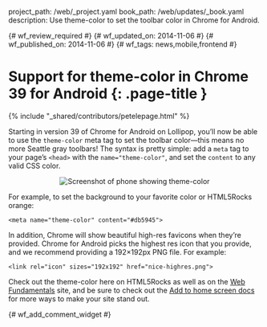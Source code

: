 project_path: /web/_project.yaml
book_path: /web/updates/_book.yaml
description: Use theme-color to set the toolbar color in Chrome for Android.

{# wf_review_required #}
{# wf_updated_on: 2014-11-06 #}
{# wf_published_on: 2014-11-06 #}
{# wf_tags: news,mobile,frontend #}

# Support for theme-color in Chrome 39 for Android {: .page-title }

{% include "_shared/contributors/petelepage.html" %}



Starting in version 39 of Chrome for Android on Lollipop, you’ll now be able
to use the `theme-color` meta tag to set the toolbar color—this means no more
Seattle gray toolbars! The syntax is pretty simple: add a `meta` tag to your
page’s `<head>` with the `name="theme-color"`, and set the `content` to any
valid CSS color.  

<p style="text-align: center;">
  <img src="/web/updates/images/2014/11/theme-color-ss.png" alt="Screenshot of phone showing theme-color" />
</p>

For example, to set the background to your favorite color or HTML5Rocks orange:

`<meta name="theme-color" content="#db5945">`

In addition, Chrome will show beautiful high-res favicons when they’re
provided. Chrome for Android picks the highest res icon that you provide,
and we recommend providing a 192&times;192px PNG file. For example:

`<link rel="icon" sizes="192x192" href="nice-highres.png">`

Check out the theme-color here on HTML5Rocks as well as on the [Web
Fundamentals](/web/fundamentals/) site, and be sure
to check out the
[Add to home screen docs](/web/fundamentals/design-and-ui/browser-customization/)
for more ways to make your site stand out.


{# wf_add_comment_widget #}
